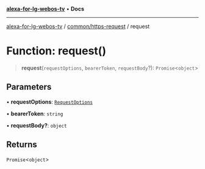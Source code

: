 [**alexa-for-lg-webos-tv**](../../../README.md) • **Docs**

***

[alexa-for-lg-webos-tv](../../../modules.md) / [common/https-request](../README.md) / request

# Function: request()

> **request**(`requestOptions`, `bearerToken`, `requestBody`?): `Promise`\<`object`\>

## Parameters

• **requestOptions**: [`RequestOptions`](../type-aliases/RequestOptions.md)

• **bearerToken**: `string`

• **requestBody?**: `object`

## Returns

`Promise`\<`object`\>
